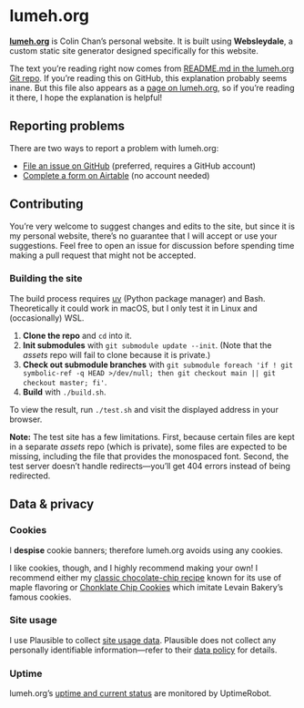 # lumeh.org

[**lumeh.org**] is Colin Chan’s personal website. It is built using
**Websleydale**, a custom static site generator designed specifically
for this website.

[**lumeh.org**]: https://www.lumeh.org/

The text you’re reading right now comes from [README.md in the lumeh.org
Git repo]. If you’re reading this on GitHub, this explanation probably
seems inane. But this file also appears as a [page on lumeh.org], so if
you’re reading it there, I hope the explanation is helpful!

[README.md in the lumeh.org Git repo]: https://github.com/kalgynirae/lumeh.org/blob/main/README.md
[page on lumeh.org]: https://www.lumeh.org/projects/lumeh.org/

## Reporting problems

There are two ways to report a problem with lumeh.org:

* <a href=https://github.com/kalgynirae/lumeh.org/issues/new rel=external target=_blank>File an issue on GitHub</a> (preferred, requires a GitHub account)
* <a href=https://airtable.com/appopNVjvtXgt5gQQ/pagwo1PQB92bHio2c/form rel=external target=_blank>Complete a form on Airtable</a> (no account needed)

## Contributing

You’re very welcome to suggest changes and edits to the site, but since it is my personal website,
there’s no guarantee that I will accept or use your suggestions. Feel free to open an issue for
discussion before spending time making a pull request that might not be accepted.

### Building the site

The build process requires <a href=https://docs.astral.sh/uv/ rel=external target=_blank>uv</a>
(Python package manager) and Bash. Theoretically it could work in macOS, but I only test it in Linux
and (occasionally) WSL.

1. **Clone the repo** and `cd` into it.
2. **Init submodules** with `git submodule update --init`. (Note that the *assets* repo will fail to
   clone because it is private.)
3. **Check out submodule branches** with `git submodule foreach 'if ! git symbolic-ref -q HEAD >/dev/null; then git checkout main || git checkout master; fi'`.
4. **Build** with `./build.sh`.

To view the result, run `./test.sh` and visit the displayed address in
your browser.

<aside class=important>

**Note:** The test site has a few limitations. First, because certain files are kept in a separate
*assets* repo (which is private), some files are expected to be missing, including the file that
provides the monospaced font. Second, the test server doesn’t handle redirects—you’ll get 404 errors
instead of being redirected.

</aside>

## Data & privacy

### Cookies

I **despise** cookie banners; therefore lumeh.org avoids using any cookies.

I like cookies, though, and I highly recommend making your own! I recommend either my [classic
chocolate-chip recipe](https://www.lumeh.org/recipes/cookies/) known for its use of maple flavoring
or [Chonklate Chip Cookies](https://www.lumeh.org/recipes/chonklate-chip-cookies/) which imitate
Levain Bakery’s famous cookies.

### Site usage

I use Plausible to collect <a href=https://plausible.io/lumeh.org rel=external target=_blank>site
usage data</a>. Plausible does not collect any personally identifiable information—refer to their <a
href=https://plausible.io/data-policy rel=external target=_blank>data policy</a> for details.

### Uptime

lumeh.org’s <a href=https://stats.uptimerobot.com/2bTDg6gjOV rel=external target=_blank>uptime and
current status</a> are monitored by UptimeRobot.
